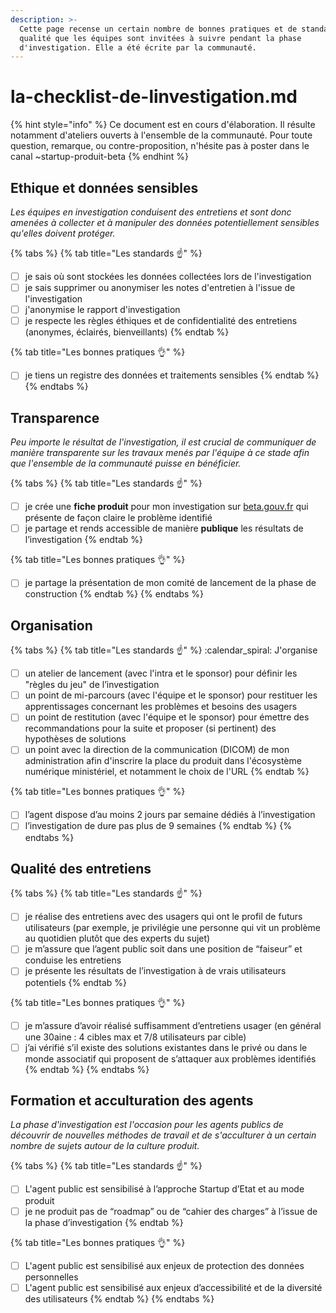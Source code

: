 ```yaml
---
description: >-
  Cette page recense un certain nombre de bonnes pratiques et de standards de
  qualité que les équipes sont invitées à suivre pendant la phase
  d'investigation. Elle a été écrite par la communauté.
---
```


# la-checklist-de-linvestigation.md

{% hint style="info" %}
Ce document est en cours d'élaboration. Il résulte notamment d'ateliers ouverts à l'ensemble de la communauté. Pour toute question, remarque, ou contre-proposition, n'hésite pas à poster dans le canal \~startup-produit-beta
{% endhint %}

## Ethique et données sensibles

_Les équipes en investigation conduisent des entretiens et sont donc amenées à collecter et à manipuler des données potentiellement sensibles qu'elles doivent protéger._

{% tabs %}
{% tab title="Les standards ☝️" %}
* [ ] je sais où sont stockées les données collectées lors de l'investigation
* [ ] je sais supprimer ou anonymiser les notes d'entretien à l'issue de l'investigation
* [ ] j'anonymise le rapport d'investigation
* [ ] je respecte les règles éthiques et de confidentialité des entretiens (anonymes, éclairés, bienveillants)
{% endtab %}

{% tab title="Les bonnes pratiques 👌" %}
* [ ] je tiens un registre des données et traitements sensibles
{% endtab %}
{% endtabs %}

## Transparence

_Peu importe le résultat de l'investigation, il est crucial de communiquer de manière transparente sur les travaux menés par l'équipe à ce stade afin que l'ensemble de la communauté puisse en bénéficier._

{% tabs %}
{% tab title="Les standards ☝️" %}
* [ ] je crée une **fiche produit** pour mon investigation sur [beta.gouv.fr](http://beta.gouv.fr) qui présente de façon claire le problème identifié
* [ ] je partage et rends accessible de manière **publique** les résultats de l’investigation
{% endtab %}

{% tab title="Les bonnes pratiques 👌" %}
* [ ] je partage la présentation de mon comité de lancement de la phase de construction
{% endtab %}
{% endtabs %}

## Organisation

{% tabs %}
{% tab title="Les standards ☝️" %}
:calendar\_spiral: J'organise

* [ ] un atelier de lancement (avec l'intra et le sponsor) pour définir les "règles du jeu" de l’investigation
* [ ] un point de mi-parcours (avec l'équipe et le sponsor) pour restituer les apprentissages concernant les problèmes et besoins des usagers
* [ ] un point de restitution (avec l'équipe et le sponsor) pour émettre des recommandations pour la suite et proposer (si pertinent) des hypothèses de solutions
* [ ] un point avec la direction de la communication (DICOM) de mon administration afin d'inscrire la place du produit dans l'écosystème numérique ministériel, et notamment le choix de l'URL
{% endtab %}

{% tab title="Les bonnes pratiques 👌" %}
* [ ] l’agent dispose d’au moins 2 jours par semaine dédiés à l’investigation
* [ ] l’investigation de dure pas plus de 9 semaines
{% endtab %}
{% endtabs %}

## Qualité des entretiens

{% tabs %}
{% tab title="Les standards ☝️" %}
* [ ] je réalise des entretiens avec des usagers qui ont le profil de futurs utilisateurs (par exemple, je privilégie une personne qui vit un problème au quotidien plutôt que des experts du sujet)
* [ ] je m’assure que l’agent public soit dans une position de “faiseur” et conduise les entretiens
* [ ] je présente les résultats de l’investigation à de vrais utilisateurs potentiels
{% endtab %}

{% tab title="Les bonnes pratiques 👌" %}
* [ ] je m’assure d’avoir réalisé suffisamment d’entretiens usager (en général une 30aine : 4 cibles max et 7/8 utilisateurs par cible)
* [ ] j’ai vérifié s’il existe des solutions existantes dans le privé ou dans le monde associatif qui proposent de s’attaquer aux problèmes identifiés
{% endtab %}
{% endtabs %}

## Formation et acculturation des agents

_La phase d'investigation est l'occasion pour les agents publics de découvrir de nouvelles méthodes de travail et de s'acculturer à un certain nombre de sujets autour de la culture produit._

{% tabs %}
{% tab title="Les standards ☝️" %}
* [ ] L'agent public est sensibilisé à l’approche Startup d’Etat et au mode produit
* [ ] je ne produit pas de “roadmap” ou de “cahier des charges” à l’issue de la phase d’investigation
{% endtab %}

{% tab title="Les bonnes pratiques 👌" %}
* [ ] L'agent public est sensibilisé aux enjeux de protection des données personnelles
* [ ] L'agent public est sensibilisé aux enjeux d’accessibilité et de la diversité des utilisateurs
{% endtab %}
{% endtabs %}
